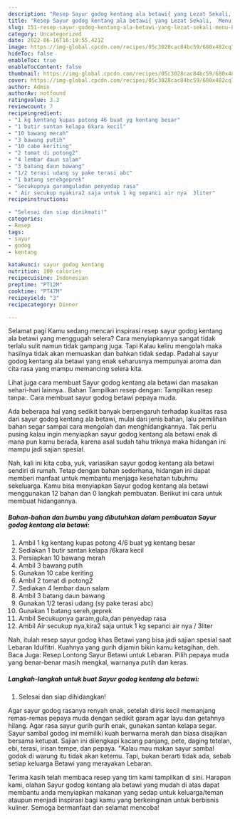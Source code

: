 ```yaml
---
description: "Resep Sayur godog kentang ala betawi{ yang Lezat Sekali,  Menu Buat lebaran"
title: "Resep Sayur godog kentang ala betawi{ yang Lezat Sekali,  Menu Buat lebaran"
slug: 151-resep-sayur-godog-kentang-ala-betawi-yang-lezat-sekali-menu-buat-lebaran
category: Uncategorized
date: 2022-06-16T16:19:55.421Z
image: https://img-global.cpcdn.com/recipes/05c3028cac84bc59/680x482cq70/sayur-godog-kentang-ala-betawi-foto-resep-utama.jpg
hideToc: false
enableToc: true
enableTocContent: false
thumbnail: https://img-global.cpcdn.com/recipes/05c3028cac84bc59/680x482cq70/sayur-godog-kentang-ala-betawi-foto-resep-utama.jpg
cover: https://img-global.cpcdn.com/recipes/05c3028cac84bc59/680x482cq70/sayur-godog-kentang-ala-betawi-foto-resep-utama.jpg
author: Admin
authorAv: notfound
ratingvalue: 3.3
reviewcount: 7
recipeingredient:
- "1 kg kentang kupas potong 46 buat yg kentang besar"
- "1 butir santan kelapa 6kara kecil"
- "10 bawang merah"
- "3 bawang putih"
- "10 cabe keriting"
- "2 tomat di potong2"
- "4 lembar daun salam"
- "3 batang daun bawang"
- "1/2 terasi udang sy pake terasi abc"
- "1 batang serehgeprek"
- "Secukupnya garamguladan penyedap rasa"
- " Air secukup nyakira2 saja untuk 1 kg sepanci air nya  3liter"
recipeinstructions:

- "Selesai dan siap dinikmati!"
categories:
- Resep
tags:
- sayur
- godog
- kentang

katakunci: sayur godog kentang 
nutrition: 100 calories
recipecuisine: Indonesian
preptime: "PT12M"
cooktime: "PT47M"
recipeyield: "3"
recipecategory: Dinner

---
```



Selamat pagi Kamu sedang mencari inspirasi resep sayur godog kentang ala betawi yang menggugah selera? Cara menyiapkannya sangat tidak terlalu sulit namun tidak gampang juga. Tapi Kalau keliru mengolah maka hasilnya tidak akan memuaskan dan bahkan tidak sedap. Padahal sayur godog kentang ala betawi yang enak seharusnya mempunyai aroma dan cita rasa yang mampu memancing selera kita.


Lihat juga cara membuat Sayur godog kentang ala betawi dan masakan sehari-hari lainnya.. Bahan Tampilkan resep dengan: Tampilkan resep tanpa:. Cara membuat sayur godog betawi pepaya muda.

Ada beberapa hal yang sedikit banyak berpengaruh terhadap kualitas rasa dari sayur godog kentang ala betawi, mulai dari jenis bahan, lalu pemilihan bahan segar sampai cara mengolah dan menghidangkannya. Tak perlu pusing kalau ingin menyiapkan sayur godog kentang ala betawi enak di mana pun kamu berada, karena asal sudah tahu triknya maka hidangan ini mampu jadi sajian spesial.


Nah, kali ini kita coba, yuk, variasikan sayur godog kentang ala betawi sendiri di rumah. Tetap dengan bahan sederhana, hidangan ini dapat memberi manfaat untuk membantu menjaga kesehatan tubuhmu sekeluarga. Kamu bisa menyiapkan Sayur godog kentang ala betawi menggunakan 12 bahan dan 0 langkah pembuatan. Berikut ini cara untuk membuat hidangannya.

<!--inarticleads1-->

##### Bahan-bahan dan bumbu yang dibutuhkan dalam pembuatan Sayur godog kentang ala betawi:

1. Ambil 1 kg kentang kupas potong 4/6 buat yg kentang besar
1. Sediakan 1 butir santan kelapa /6kara kecil
1. Persiapkan 10 bawang merah
1. Ambil 3 bawang putih
1. Gunakan 10 cabe keriting
1. Ambil 2 tomat di potong2
1. Sediakan 4 lembar daun salam
1. Ambil 3 batang daun bawang
1. Gunakan 1/2 terasi udang (sy pake terasi abc)
1. Gunakan 1 batang sereh,geprek
1. Ambil Secukupnya garam,gula,dan penyedap rasa
1. Ambil  Air secukup nya,kira2 saja untuk 1 kg sepanci air nya / 3liter


Nah, itulah resep sayur godog khas Betawi yang bisa jadi sajian spesial saat Lebaran Idulfitri. Kuahnya yang gurih dijamin bikin kamu ketagihan, deh. Baca Juga: Resep Lontong Sayur Betawi untuk Lebaran. Pilih pepaya muda yang benar-benar masih mengkal, warnanya putih dan keras. 

<!--inarticleads2-->

##### Langkah-langkah untuk buat Sayur godog kentang ala betawi:


1. Selesai dan siap dihidangkan!

Agar sayur godog rasanya renyah enak, setelah diiris kecil memanjang remas-remas pepaya muda dengan sedikit garam agar layu dan getahnya hilang. Agar rasa sayur gurih gurih enak, gunakan santan kelapa segar. Sayur sambal godog ini memiliki kuah berwarna merah dan biasa disajikan bersama ketupat. Sajian ini dilengkapi kacang panjang, pete, daging tetelan, ebi, terasi, irisan tempe, dan pepaya. &#34;Kalau mau makan sayur sambal godok di warung itu tidak akan ketemu. Tapi, bukan berarti tidak ada, sebab setiap keluarga Betawi yang merayakan Lebaran. 

Terima kasih telah membaca resep yang tim kami tampilkan di sini. Harapan kami, olahan Sayur godog kentang ala betawi yang mudah di atas dapat membantu anda menyiapkan makanan yang sedap untuk keluarga/teman ataupun menjadi inspirasi bagi kamu yang berkeinginan untuk berbisnis kuliner. Semoga bermanfaat dan selamat mencoba!
